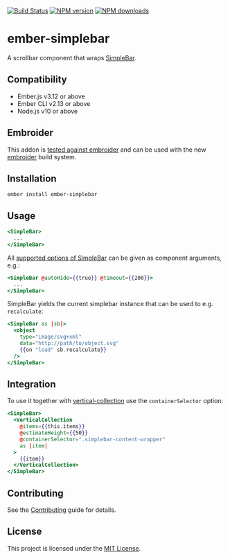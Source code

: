 
<a href="http://travis-ci.com/fpauser/ember-simplebar"><img src="https://travis-ci.com/fpauser/ember-simplebar.svg?branch=master" alt="Build Status"></a>
<a href="https://npmjs.org/package/ember-simplebar"><img alt="NPM version" src="https://img.shields.io/npm/v/ember-simplebar.svg?style=flat-square" /></a>
<a href="https://npmjs.org/package/ember-simplebar"><img alt="NPM downloads" src="https://img.shields.io/npm/dm/ember-simplebar.svg?style=flat-square"></a>

ember-simplebar
==============================================================================

A scrollbar component that wraps [SimpleBar](https://github.com/Grsmto/simplebar).



Compatibility
------------------------------------------------------------------------------

* Ember.js v3.12 or above
* Ember CLI v2.13 or above
* Node.js v10 or above

Embroider
------------------------------------------------------------------------------
This addon is [tested against embroider](https://medium.com/@kiwiupover/embroider-preparation-14d59edafc0b) and can be used with the new [embroider](https://github.com/embroider-build/embroider) build system.


Installation
------------------------------------------------------------------------------

```
ember install ember-simplebar
```


Usage
------------------------------------------------------------------------------

```hbs
<SimpleBar>
  ...
</SimpleBar>
```

All [supported options of SimpleBar](https://github.com/Grsmto/simplebar/blob/master/packages/simplebar/README.md#options) can be given as component arguments, e.g.:

```hbs
<SimpleBar @autoHide={{true}} @timeout={{200}}>
  ...
</SimpleBar>
```

SimpleBar yields the current simplebar instance that can be used to e.g. `recalculate`:

```hbs
<SimpleBar as |sb|>
  <object
    type="image/svg+xml"
    data="http://path/to/object.svg"
    {{on "load" sb.recalculate}}
  />
</SimpleBar>
```

Integration
------------------------------------------------------------------------------

To use it together with [vertical-collection](https://github.com/html-next/vertical-collection) use the `containerSelector` option:

```hbs
<SimpleBar>
  <VerticalCollection 
    @items={{this.items}}
    @estimateHeight={{50}}
    @containerSelector=".simplebar-content-wrapper"
    as |item|
  >
    {{item}}
  </VerticalCollection>
</SimpleBar>
```


Contributing
------------------------------------------------------------------------------

See the [Contributing](CONTRIBUTING.md) guide for details.


License
------------------------------------------------------------------------------

This project is licensed under the [MIT License](LICENSE.md).
